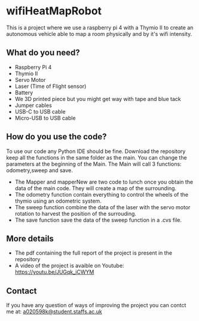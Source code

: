 # wifiHeatMapRobot

This is a project where we use a raspberry pi 4 with a Thymio II to create an autonomous vehicle able to map a room physically and by it's wifi intensity.

## What do you need?

* Raspberry Pi 4
* Thymio II
* Servo Motor
* Laser (Time of Flight sensor)
* Battery
* We 3D printed piece but you might get way with tape and blue tack
* Jumper cables
* USB-C to USB cable
* Micro-USB to USB cable

## How do you use the code?

To use our code any Python IDE should be fine. Download the repository keep all the functions in the same folder as the main. You can change the parameters at the beginning of the Main.
The Main will call 3 functions: odometry,sweep and save.

* The Mapper and mapperNew are two code to lunch once you obtain the data of the main code. They will create a map of the surrounding. 
* The odometry function contain everything to control the wheels of the thymio using an odometric system.
* The sweep function combine the data of the laser with the servo motor rotation to harvest the position of the surrouding.
* The save function save the data of the sweep function in a .cvs file.

## More details

* The pdf containing the full report of the project is present in the repository
* A video of the project is avaible on Youtube: https://youtu.be/JUGqk_iCWYM

## Contact

If you have any question of ways of improving the project you can contct me at: a020598k@student.staffs.ac.uk
